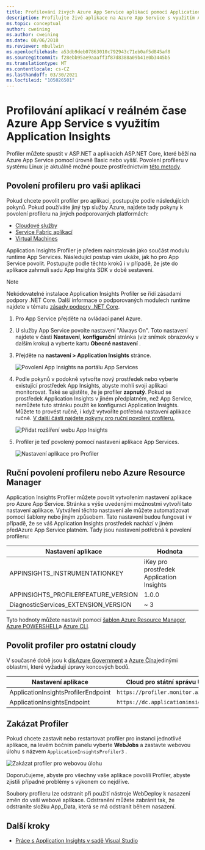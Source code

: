 ```yaml
---
title: Profilování živých Azure App Service aplikací pomocí Application Insights | Microsoft Docs
description: Profilujte živé aplikace na Azure App Service s využitím Application Insights Profiler.
ms.topic: conceptual
author: cweining
ms.author: cweining
ms.date: 08/06/2018
ms.reviewer: mbullwin
ms.openlocfilehash: a53db9deb07863010c792943c71eb0af5d845af8
ms.sourcegitcommit: f28ebb95ae9aaaff3f87d8388a09b41e0b3445b5
ms.translationtype: MT
ms.contentlocale: cs-CZ
ms.lasthandoff: 03/30/2021
ms.locfileid: "105026501"
---
```

# <a name="profile-live-azure-app-service-apps-with-application-insights"></a>Profilování aplikací v reálném čase Azure App Service s využitím Application Insights

Profiler můžete spustit v ASP.NET a aplikacích ASP.NET Core, které běží na Azure App Service pomocí úrovně Basic nebo vyšší. Povolení profileru v systému Linux je aktuálně možné pouze prostřednictvím [této metody](profiler-aspnetcore-linux.md).

## <a name="enable-profiler-for-your-app"></a><a id="installation"></a> Povolení profileru pro vaši aplikaci
Pokud chcete povolit profiler pro aplikaci, postupujte podle následujících pokynů. Pokud používáte jiný typ služby Azure, najdete tady pokyny k povolení profileru na jiných podporovaných platformách:
* [Cloudové služby](./profiler-cloudservice.md?toc=%2fazure%2fazure-monitor%2ftoc.json)
* [Service Fabric aplikací](./profiler-servicefabric.md?toc=%2fazure%2fazure-monitor%2ftoc.json)
* [Virtual Machines](./profiler-vm.md?toc=%2fazure%2fazure-monitor%2ftoc.json)

Application Insights Profiler je předem nainstalován jako součást modulu runtime App Services. Následující postup vám ukáže, jak ho pro App Service povolit. Postupujte podle těchto kroků i v případě, že jste do aplikace zahrnuli sadu App Insights SDK v době sestavení.

> [!NOTE]
> Nekódovatelné instalace Application Insights Profiler se řídí zásadami podpory .NET Core.
> Další informace o podporovaných modulech runtime najdete v tématu [zásady podpory .NET Core](https://dotnet.microsoft.com/platform/support/policy/dotnet-core).

1. Pro App Service přejděte na ovládací panel Azure.
1. U služby App Service povolte nastavení "Always On". Toto nastavení najdete v části **Nastavení**, **konfigurační** stránka (viz snímek obrazovky v dalším kroku) a vyberte kartu **Obecné nastavení** .
1. Přejděte na **nastavení > Application Insights** stránce.

   ![Povolení App Insights na portálu App Services](./media/profiler/AppInsights-AppServices.png)

1. Podle pokynů v podokně vytvořte nový prostředek nebo vyberte existující prostředek App Insights, abyste mohli svoji aplikaci monitorovat. Také se ujistěte, že je profiler **zapnutý**. Pokud se prostředek Application Insights v jiném předplatném, než App Service, nemůžete tuto stránku použít ke konfiguraci Application Insights. Můžete to provést ručně, i když vytvoříte potřebná nastavení aplikace ručně. [V další části najdete pokyny pro ruční povolení profileru.](#enable-profiler-manually-or-with-azure-resource-manager) 

   ![Přidat rozšíření webu App Insights][Enablement UI]

1. Profiler je teď povolený pomocí nastavení aplikace App Services.

    ![Nastavení aplikace pro Profiler][profiler-app-setting]

## <a name="enable-profiler-manually-or-with-azure-resource-manager"></a>Ruční povolení profileru nebo Azure Resource Manager
Application Insights Profiler můžete povolit vytvořením nastavení aplikace pro Azure App Service. Stránka s výše uvedenými možnostmi vytvoří tato nastavení aplikace. Vytváření těchto nastavení ale můžete automatizovat pomocí šablony nebo jiným způsobem. Tato nastavení budou fungovat i v případě, že se váš Application Insights prostředek nachází v jiném předAzure App Service platném.
Tady jsou nastavení potřebná k povolení profileru:

|Nastavení aplikace    | Hodnota    |
|---------------|----------|
|APPINSIGHTS_INSTRUMENTATIONKEY         | iKey pro prostředek Application Insights    |
|APPINSIGHTS_PROFILERFEATURE_VERSION | 1.0.0 |
|DiagnosticServices_EXTENSION_VERSION | ~ 3 |


Tyto hodnoty můžete nastavit pomocí [šablon Azure Resource Manager](./azure-web-apps.md#app-service-application-settings-with-azure-resource-manager), [Azure POWERSHELL](/powershell/module/az.websites/set-azwebapp)a  [Azure CLI](/cli/azure/webapp/config/appsettings).

## <a name="enable-profiler-for-other-clouds"></a>Povolit profiler pro ostatní cloudy

V současné době jsou k [disAzure Government](../../azure-government/compare-azure-government-global-azure.md#application-insights) a [Azure Čína](/azure/china/resources-developer-guide)jedinými oblastmi, které vyžadují úpravy koncových bodů.

|Nastavení aplikace    | Cloud pro státní správu USA | Čína – Cloud |   
|---------------|---------------------|-------------|
|ApplicationInsightsProfilerEndpoint         | `https://profiler.monitor.azure.us`    | `https://profiler.monitor.azure.cn` |
|ApplicationInsightsEndpoint | `https://dc.applicationinsights.us` | `https://dc.applicationinsights.azure.cn` |

## <a name="disable-profiler"></a>Zakázat Profiler

Pokud chcete zastavit nebo restartovat profiler pro instanci jednotlivé aplikace, na levém bočním panelu vyberte **WebJobs** a zastavte webovou úlohu s názvem `ApplicationInsightsProfiler3` .

  ![Zakázat profiler pro webovou úlohu][disable-profiler-webjob]

Doporučujeme, abyste pro všechny vaše aplikace povolili Profiler, abyste zjistili případné problémy s výkonem co nejdříve.

Soubory profileru lze odstranit při použití nástroje WebDeploy k nasazení změn do vaší webové aplikace. Odstranění můžete zabránit tak, že odstraníte složku App_Data, která se má odstranit během nasazení. 


## <a name="next-steps"></a>Další kroky

* [Práce s Application Insights v sadě Visual Studio](./visual-studio.md)

[Enablement UI]: ./media/profiler/Enablement_UI.png
[profiler-app-setting]:./media/profiler/profiler-app-setting.png
[disable-profiler-webjob]: ./media/profiler/disable-profiler-webjob.png